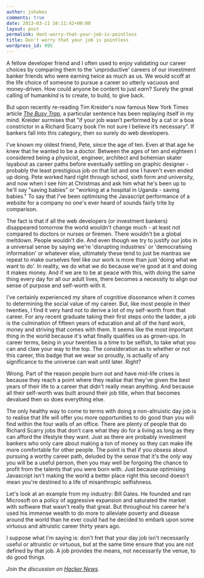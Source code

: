 ```yaml
---
author: jshakes
comments: true
date: 2013-03-11 16:11:42+00:00
layout: post
permalink: dont-worry-that-your-job-is-pointless
title: Don't worry that your job is pointless
wordpress_id: 995
---
```


A fellow developer friend and I often used to enjoy validating our career choices by comparing them to the 'unproductive' careers of our investment banker friends who were earning twice as much as us. We would scoff at the life choice of someone to pursue a career so utterly vacuous and money-driven. How could anyone be content to just _earn_? Surely the great calling of humankind is to create, to build, to give back.

But upon recently re-reading Tim Kreider's now famous New York Times article [_The Busy Trap_](http://opinionator.blogs.nytimes.com/2012/06/30/the-busy-trap/), a particular sentence has been replaying itself in my mind. Kreider surmises that "if your job wasn’t performed by a cat or a boa constrictor in a Richard Scarry book I’m not sure I believe it’s necessary". If bankers fall into this category, then so surely do web developers.

I've known my oldest friend, Pete, since the age of ten. Even at that age he knew that he wanted to be a doctor. Between the ages of ten and eighteen I considered being a physicist, engineer, architect and bohemian skater layabout as career paths before eventually settling on graphic designer - probably the least prestigious job on that list and one I haven't even ended up doing. Pete worked hard right through school, sixth form and university, and now when I see him at Christmas and ask him what he's been up to he'll say "saving babies" or "working at a hospital in Uganda - saving babies." To say that I've been optimising the Javascript performance of a website for a company no one's ever heard of sounds fairly trite by comparison.

The fact is that if all the web developers (or investment bankers) disappeared tomorrow the world wouldn't change much - at least not compared to doctors or nurses or firemen. There wouldn't be a global meltdown. People wouldn't die. And even though we try to justify our jobs in a universal sense by saying we're 'disrupting industries' or 'democratising information' or whatever else, ultimately these tend to just be mantras we repeat to make ourselves feel like our work is more than just 'doing what we want to do'. In reality, we do what we do because we're good at it and doing it makes money. And if we are to be at peace with this, with doing the same thing every day for all our adult lives, there becomes a necessity to align our sense of purpose and self-worth with it.

I’ve certainly experienced my share of cognitive dissonance when it comes to determining the social value of my career. But, like most people in their twenties, I find it very hard not to derive a lot of my self-worth from that career. For any recent graduate taking their first steps onto the ladder, a job is the culmination of fifteen years of education and all of the hard work, money and striving that comes with them. It seems like the most important thing in the world because it's what finally qualifies us as grown-ups. In career terms, being in your twenties is a time to be selfish, to take what you can and claw your way to the top. The consideration as to whether or not this career, this badge that we wear so proudly, is actually of any significance to the universe can wait until later. Right?

Wrong. Part of the reason people burn out and have mid-life crises is because they reach a point where they realise that they've given the best years of their life to a career that didn't really mean anything. And because all their self-worth was built around their job title, when that becomes devalued then so does everything else.

The only healthy way to come to terms with doing a non-altruistic day job is to realise that life will offer you more opportunities to do good than you will find within the four walls of an office. There are plenty of people that do Richard Scarry jobs that don’t care what they do for a living as long as they can afford the lifestyle they want. Just as there are probably investment bankers who only care about making a ton of money so they can make life more comfortable for other people. The point is that if you obsess about pursuing a worthy career path, deluded by the sense that it's the only way you will be a useful person, then you may well be forgoing the chance to profit from the talents that you were born with. Just because optimising Javascript isn't making the world a better place right this second doesn't mean you're destined to a life of misanthropic selfishness.

Let's look at an example from my industry: Bill Gates. He founded and ran Microsoft on a policy of aggressive expansion and saturated the market with software that wasn't really that great. But throughout his career he's used his immense wealth to do more to alleviate poverty and disease around the world than he ever could had he decided to embark upon some virtuous and altruistic career thirty years ago.

I suppose what I'm saying is: don't fret that your day job isn't necessarily useful or altruistic or virtuous, but at the same time ensure that you are not defined by that job. A job provides the means, not necessarily the venue, to do good things.

_Join the discussion on [Hacker News](https://news.ycombinator.com/item?id=5374387)._
